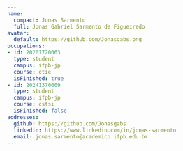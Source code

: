 ```yaml
---
name:
  compact: Jonas Sarmento
  full: Jonas Gabriel Sarmento de Figueiredo
avatar:
  default: https://github.com/Jonasgabs.png
occupations:
- id: 20201720063
  type: student
  campus: ifpb-jp
  course: ctie
  isFinished: true
- id: 20241370009
  type: student
  campus: ifpb-jp
  course: cstsi
  isFinished: false
addresses:
  github: https://github.com/Jonasgabs
  linkedin: https://www.linkedin.com/in/jonas-sarmento
  email: jonas.sarmento@academico.ifpb.edu.br
---
```

